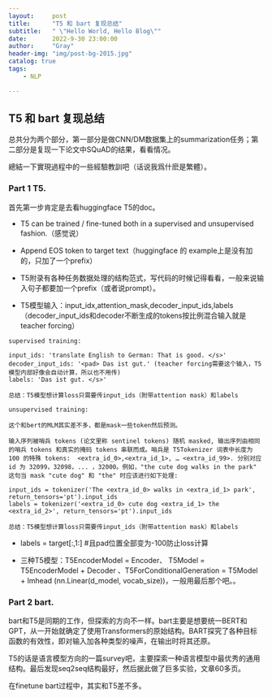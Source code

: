 ```yaml
---
layout:     post
title:      "T5 和 bart 复现总结"
subtitle:   " \"Hello World, Hello Blog\""
date:       2022-9-30 23:00:00
author:     "Gray"
header-img: "img/post-bg-2015.jpg"
catalog: true
tags: 
    - NLP

---
```


## T5 和 bart 复现总结

总共分为两个部分，第一部分是做CNN/DM数据集上的summarization任务；第二部分是复现一下论文中SQuAD的结果，看看情况。

總結一下實現過程中的一些經驗教訓吧（话说我爲什麽是繁體）。

### Part 1 T5.

首先第一步肯定是去看huggingface T5的doc。

+ T5 can be trained / fine-tuned both in a supervised and unsupervised fashion.（感觉说）

+ Append EOS token to target text（huggingface 的 example上是没有加的，只加了一个prefix）

+ T5附录有各种任务数据处理的结构范式，写代码的时候记得看看，一般来说输入句子都要加一个prefix（或者说prompt）。

+ T5模型输入：input_idx,attention_mask,decoder_input_ids,labels （decoder_input_ids和decoder不断生成的tokens按比例混合输入就是teacher forcing）

```
supervised training:

input_ids: 'translate English to German: That is good. </s>'
decoder_input_ids: '<pad> Das ist gut.' (teacher forcing需要这个输入，T5模型内部好像会自动计算，所以也不用传)
labels: 'Das ist gut. </s>'

总结：T5模型想计算loss只需要传input_ids（附带attention mask）和labels
```

```
unsupervised training: 

这个和bert的MLM其实差不多，都是mask一些token然后预测。

输入序列被哨兵 tokens (论文里称 sentinel tokens) 随机 masked, 输出序列由相同的哨兵 tokens 和真实的掩码 tokens 串联而成。哨兵是 T5Tokenizer 词表中长度为 100 的特殊 tokens:  <extra_id_0>,<extra_id_1>, … <extra_id_99>. 分别对应 id 为 32099，32098，... ，32000。例如，"the cute dog walks in the park" 这句当 mask "cute dog" 和 "the" 时应该进行如下处理:

input_ids = tokenizer('The <extra_id_0> walks in <extra_id_1> park', return_tensors='pt').input_ids
labels = tokenizer('<extra_id_0> cute dog <extra_id_1> the <extra_id_2>', return_tensors='pt').input_ids

总结：T5模型想计算loss只需要传input_ids（附带attention mask）和labels
```
  
+ labels = target[:,1:] #且pad位置全部变为-100防止loss计算

+ 三种T5模型：T5EncoderModel = Encoder、 T5Model = T5EncoderModel + Decoder 、T5ForConditionalGeneration = T5Model + lmhead (nn.Linear(d_model, vocab_size))，一般用最后那个吧。。


### Part 2 bart.

bart和T5是同期的工作，但探索的方向不一样。bart主要是想要统一BERT和GPT，从一开始就确定了使用Transformers的原始结构。BART探究了各种目标函数的有效性，即对输入加各种类型的噪声，在输出时将其还原。

T5的话是语言模型方向的一篇survey吧，主要探索一种语言模型中最优秀的通用结构。最后发现seq2seq结构最好，然后据此做了巨多实验，文章60多页。

在finetune bart过程中，其实和T5差不多。



